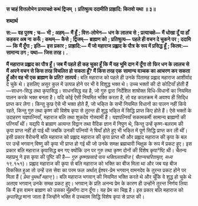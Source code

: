**स चाहं वित्तलोभेन प्रत्याचक्षे कथं द्विजम् ।** **प्रतिश्रुत्य ददामीति प्राह्रादि: कितवो यथा ॥ ३॥** 

**शब्दार्थ** 

**स:—** **वह पुरुष** **; च—** **भी** **; अहम्—** **मैं हूँ** **; वित्त-लोभेन—** **धन के लालच से** **; प्रत्याचक्षे—** **मैं धोखा दूँ या हाँ कहकर अब ना** **करूँ** **; कथम्—** **कैसे** **; द्विजम्—** **ब्राह्मण को** **; प्रतिश्रुत्य—** **पहले ही वचन दे चुकने पर** **; ददामि—** **कि मैं दूँगा** **; इति—** **इस प्रकार** **;** **प्राह्रादि:—** **मैं जो महाराज प्रह्लाद के पौत्र के रूप में प्रसिद्ध हूँ** **; कितव:—** **सामान्य ठग** **; यथा—** **जिस तरह।** **.** 

**मैं महाराज प्रह्लाद का पौत्र हूँ। जब मैं पहले ही कह चुका हूँ कि मैं यह भूमि दान में दूँगा तो** **फिर धन के लालच से मैं अपने वचन से किस तरह विचलित हो सकता हूँ? मैं किस तरह एक** **सामान्य वञ्चक का आचरण कर सकता हूँ और वह भी एक ब्राह्मण के प्रति?** **तात्पर्य :** बलि महाराज को पहले ही उनके पितामह प्रह्लाद महाराज आशीर्वाद दे चुके थे। इसलिए असुर कुल में उत्पन्न होने पर भी वे विशुद्ध भक्त थे। उच्च भक्तों की दो कोटियाँ होती हैं—साधन-सिद्ध तथा कृपासिद्ध। साधनसिद्ध वह है, जो गुरु द्वारा निर्देशित शाषोक्त विधि-विधानों का नियमित पालन करके भक्त बनता है। यदि कोई ऐसी नियमित भक्ति करता है, तो वह कालक्रम में अवश्य ही सिदि्ध प्राप्त कर लेगा। किन्तु कुछ ऐसे भी भक्त होते हैं, जो भकि्त के सभी नियमित विधानों का पालन नहीं किये रहते, किन्तु गुरु तथा कृष्ण की विशेष कृपा से तुरन्त ही शुद्ध भकि्त में सिद्धि प्राप्त किए होते हैं। ऐसे भक्तों के उदाहरण यज्ञपत्नियाँ, महाराज बलि तथा शुकदेव गोस्वामी हैं। यज्ञपत्नियाँ सकामकर्मी सामान्य ब्राह्मणों की पत्नियाँ थीं। यद्यपि ये ब्राह्मण अत्यन्त विद्वान तथा वैदिक ज्ञान में निपुण थे, किन्तु उन्हें कृष्ण-बलराम की कृपा प्राप्त नहीं हो पाई थी जबकि उनकी पत्नियों ने षियाँ होते हुए भी भकि्त में पूर्ण सिद्धि प्राप्त कर ली थीं। इसी प्रकार वैरोचनी बलि महाराज को प्रह्लाद महाराज की कृपा प्राप्त थी और प्रह्लाद महाराज की कृपा के बल पर उन्हें भगवान् विष्णु की कृपा भी प्राप्त हो गई थी जो उनके समक्ष ब्रह्मचारी भिक्षुक के रूप में प्रकट हुए। इस प्रकार बलि महाराज कृपासिद्ध बन गए क्योंकि उन पर गुरु तथा कृष्ण दोनों की विशेष कृपा²ष्टि थी। चैतन्य महाप्रभु ने इस कृपा की पुष्टि की है— *गुरु कृष्णप्रसादे पाय भक्तिलताबीज* ( *चैतन्यचरितामृत, मध्य* १९.१५१)। प्रह्लाद महाराज की कृपा से बलि महाराज को भक्ति का बीज मिला था और जब यह बीज विकसित हुआ तो उन्हें उस सेवा का परम फल अर्थात् ईश्वर-प्रेम भगवान् वामनदेव के तुरन्त प्रकट होने पर मिला हैं ( *प्रेमा पुमर्थो महान्* )। बलि महाराज भगवान् की नियमित भक्ति करते थे और चूँकि वे शुद्ध हो चुके थे अतएव भगवान् उनके समक्ष प्रकट हुए। भगवान् के प्रति अनन्य प्रेम के कारण ही उन्होंने तुरन्त निर्णय लिया कि मैं इस वामन ब्राह्मण को उसका मुँहमाँगा दान दूँगा। यह प्रेम का चिह्न है। इस प्रकार बलि महाराज को *कृपासिद्ध* माना जाता है जिन्होंने भक्ति में उच्चतम सिद्धि विशेष कृपा से प्राप्त की।  